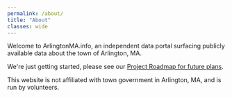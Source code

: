 ```yaml
---
permalink: /about/
title: "About"
classes: wide
---
```


Welcome to ArlingtonMA.info, an independent data portal surfacing publicly available data about the town of Arlington, MA.

We're just getting started, please see our [Project Roadmap for future plans](https://github.com/ArlingtonMA/arligntonma.info/wiki/Project-Roadmap).

This website is not affiliated with town government in Arlington, MA, and is run by volunteers.
